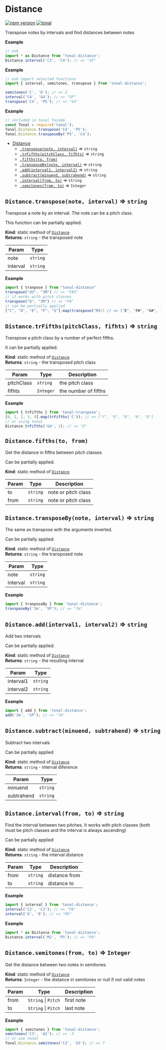 <a name="module_Distance"></a>

# Distance

[![npm version](https://img.shields.io/npm/v/tonal-distance.svg)](https://www.npmjs.com/package/tonal-distance)
[![tonal](https://img.shields.io/badge/tonal-distance-yellow.svg)](https://github.com/danigb/tonal/tree/master/packages/tonal/distance)

Transpose notes by intervals and find distances between notes

**Example**

```js
// es6
import * as Distance from 'tonal-distance';
Distance.interval('C3', 'C4'); // => "1P"
```

**Example**

```js
// es6 import selected functions
import { interval, semitones, transpose } from 'tonal-distance';

semitones('C', 'D'); // => 2
interval('C4', 'G4'); // => "5P"
transpose('C4', 'P5'); // => "G4"
```

**Example**

```js
// included in tonal facade
const Tonal = require('tonal');
Tonal.Distance.transpose('C4', 'P5');
Tonal.Distance.transposeBy('P5', 'C4');
```

- [Distance](#module_Distance)
  - [`.transpose(note, interval)`](#module_Distance.transpose) ⇒ <code>string</code>
  - [`.trFifths(pitchClass, fifhts)`](#module_Distance.trFifths) ⇒ <code>string</code>
  - [`.fifths(to, from)`](#module_Distance.fifths)
  - [`.transposeBy(note, interval)`](#module_Distance.transposeBy) ⇒ <code>string</code>
  - [`.add(interval1, interval2)`](#module_Distance.add) ⇒ <code>string</code>
  - [`.subtract(minuend, subtrahend)`](#module_Distance.subtract) ⇒ <code>string</code>
  - [`.interval(from, to)`](#module_Distance.interval) ⇒ <code>string</code>
  - [`.semitones(from, to)`](#module_Distance.semitones) ⇒ <code>Integer</code>

<a name="module_Distance.transpose"></a>

## `Distance.transpose(note, interval)` ⇒ <code>string</code>

Transpose a note by an interval. The note can be a pitch class.

This function can be partially applied.

**Kind**: static method of [<code>Distance</code>](#module_Distance)  
**Returns**: <code>string</code> - the transposed note

| Param    | Type                |
| -------- | ------------------- |
| note     | <code>string</code> |
| interval | <code>string</code> |

**Example**

```js
import { tranpose } from "tonal-distance"
transpose("d3", "3M") // => "F#3"
// it works with pitch classes
transpose("D", "3M") // => "F#"
// can be partially applied
["C", "D", "E", "F", "G"].map(transpose("M3)) // => ["E", "F#", "G#", "A", "B"]
```

<a name="module_Distance.trFifths"></a>

## `Distance.trFifths(pitchClass, fifhts)` ⇒ <code>string</code>

Transpose a pitch class by a number of perfect fifths.

It can be partially applied.

**Kind**: static method of [<code>Distance</code>](#module_Distance)  
**Returns**: <code>string</code> - the transposed pitch class

| Param      | Type                 | Description          |
| ---------- | -------------------- | -------------------- |
| pitchClass | <code>string</code>  | the pitch class      |
| fifhts     | <code>Integer</code> | the number of fifths |

**Example**

```js
import { trFifths } from 'tonal-transpose';
[0, 1, 2, 3, 4].map(trFifths('C')); // => ["C", "G", "D", "A", "E"]
// or using tonal
Distance.trFifths('G4', 1); // => "D"
```

<a name="module_Distance.fifths"></a>

## `Distance.fifths(to, from)`

Get the distance in fifths between pitch classes

Can be partially applied.

**Kind**: static method of [<code>Distance</code>](#module_Distance)

| Param | Type                | Description         |
| ----- | ------------------- | ------------------- |
| to    | <code>string</code> | note or pitch class |
| from  | <code>string</code> | note or pitch class |

<a name="module_Distance.transposeBy"></a>

## `Distance.transposeBy(note, interval)` ⇒ <code>string</code>

The same as transpose with the arguments inverted.

Can be partially applied.

**Kind**: static method of [<code>Distance</code>](#module_Distance)  
**Returns**: <code>string</code> - the transposed note

| Param    | Type                |
| -------- | ------------------- |
| note     | <code>string</code> |
| interval | <code>string</code> |

**Example**

```js
import { tranposeBy } from 'tonal-distance';
transposeBy('3m', '5P'); // => "7m"
```

<a name="module_Distance.add"></a>

## `Distance.add(interval1, interval2)` ⇒ <code>string</code>

Add two intervals

Can be partially applied.

**Kind**: static method of [<code>Distance</code>](#module_Distance)  
**Returns**: <code>string</code> - the resulting interval

| Param     | Type                |
| --------- | ------------------- |
| interval1 | <code>string</code> |
| interval2 | <code>string</code> |

**Example**

```js
import { add } from 'tonal-distance';
add('3m', '5P'); // => "7m"
```

<a name="module_Distance.subtract"></a>

## `Distance.subtract(minuend, subtrahend)` ⇒ <code>string</code>

Subtract two intervals

Can be partially applied

**Kind**: static method of [<code>Distance</code>](#module_Distance)  
**Returns**: <code>string</code> - interval diference

| Param      | Type                |
| ---------- | ------------------- |
| minuend    | <code>string</code> |
| subtrahend | <code>string</code> |

<a name="module_Distance.interval"></a>

## `Distance.interval(from, to)` ⇒ <code>string</code>

Find the interval between two pitches. It works with pitch classes
(both must be pitch classes and the interval is always ascending)

Can be partially applied

**Kind**: static method of [<code>Distance</code>](#module_Distance)  
**Returns**: <code>string</code> - the interval distance

| Param | Type                | Description   |
| ----- | ------------------- | ------------- |
| from  | <code>string</code> | distance from |
| to    | <code>string</code> | distance to   |

**Example**

```js
import { interval } from 'tonal-distance';
interval('C2', 'C3'); // => "P8"
interval('G', 'B'); // => "M3"
```

**Example**

```js
import * as Distance from 'tonal-distance';
Distance.interval('M2', 'P5'); // => "P4"
```

<a name="module_Distance.semitones"></a>

## `Distance.semitones(from, to)` ⇒ <code>Integer</code>

Get the distance between two notes in semitones

**Kind**: static method of [<code>Distance</code>](#module_Distance)  
**Returns**: <code>Integer</code> - the distance in semitones or null if not valid notes

| Param | Type                                      | Description |
| ----- | ----------------------------------------- | ----------- |
| from  | <code>String</code> \| <code>Pitch</code> | first note  |
| to    | <code>String</code> \| <code>Pitch</code> | last note   |

**Example**

```js
import { semitones } from 'tonal-distance';
semitones('C3', 'A2'); // => -3
// or use tonal
Tonal.Distance.semitones('C3', 'G3'); // => 7
```
